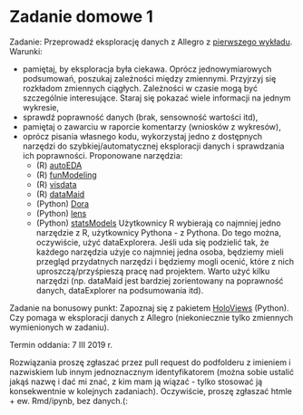 # Zadanie domowe 1

Zadanie:
Przeprowadź eksplorację danych z Allegro z [pierwszego wykładu](https://github.com/awroble/DataMining/blob/master/MINI_2016/Lectures/01_introduction.html). 
Warunki:
  - pamiętaj, by eksploracja była ciekawa. Oprócz jednowymiarowych podsumowań, poszukaj zależności między zmiennymi. Przyjrzyj się rozkładom zmiennych ciągłych. Zależności w czasie mogą być szczególnie interesujące. Staraj się pokazać wiele informacji na jednym wykresie,
  - sprawdź poprawność danych (brak, sensowność wartości itd),
  - pamiętaj o zawarciu w raporcie komentarzy (wniosków z wykresów),
  - oprócz pisania własnego kodu, wykorzystaj jedno z dostępnych narzędzi do szybkiej/automatycznej eksploracji danych i sprawdzania ich poprawności.
  Proponowane narzędzia:
    - (R) [autoEDA](https://github.com/XanderHorn/autoEDA)
    - (R) [funModeling](https://cran.r-project.org/web/packages/funModeling/index.html)
    - (R) [visdata](https://github.com/ropensci/visdat) 
    - (R) [dataMaid](https://github.com/ekstroem/dataMaid)
    - (Python) [Dora](https://github.com/NathanEpstein/Dora) 
    - (Python) [lens](https://github.com/facultyai/lens)
    - (Python) [statsModels](http://www.statsmodels.org/)
  Użytkownicy R wybierają co najmniej jedno narzędzie z R, użytkownicy Pythona - z Pythona. Do tego można, oczywiście, użyć dataExplorera. Jeśli uda się podzielić tak, że każdego narzędzia użyje co najmniej jedna osoba, będziemy mieli przegląd przydatnych narzędzi i będziemy mogli ocenić, które z nich uproszczą/przyśpieszą pracę nad projektem. Warto użyć kilku narzędzi (np. dataMaid jest bardziej zorientowany na poprawność danych, dataExplorer na podsumowania itd).
  
Zadanie na bonusowy punkt:
Zapoznaj się z pakietem [HoloViews](http://holoviews.org/gallery/index.html) (Python). Czy pomaga w eksploracji danych z Allegro (niekoniecznie tylko zmiennych wymienionych w zadaniu).

Termin oddania: 7 III 2019 r.

Rozwiązania proszę zgłaszać przez pull request do podfolderu z imieniem i nazwiskiem lub innym jednoznacznym identyfikatorem (można sobie ustalić jakąś nazwę i dać mi znać, z kim mam ją wiązać - tylko stosować ją konsekwentnie w kolejnych zadaniach). Oczywiście, proszę zgłaszać htmle + ew. Rmd/ipynb, bez danych.(:
